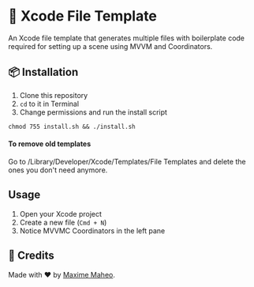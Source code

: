 # 📑 Xcode File Template

An Xcode file template that generates multiple files with boilerplate code required for setting up a scene using MVVM and Coordinators.

## 📦 Installation

1. Clone this repository
2. `cd` to it in Terminal
3. Change permissions and run the install script

~~~
chmod 755 install.sh && ./install.sh
~~~

#### To remove old templates
Go to /Library/Developer/Xcode/Templates/File Templates and delete the ones you don't need anymore.

## Usage

1. Open your Xcode project
2. Create a new file (`Cmd + N`)
3. Notice MVVMC Coordinators in the left pane

## 👥 Credits
Made with ❤️ by [Maxime Maheo](https://www.linkedin.com/in/maxime-maheo-120907a8/).
